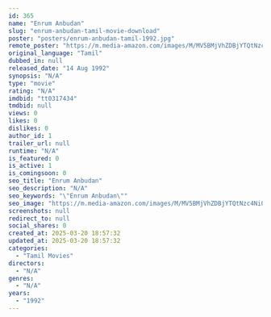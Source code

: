 ```yaml
---
id: 365
name: "Enrum Anbudan"
slug: "enrum-anbudan-tamil-movie-download"
poster: "posters/enrum-anbudan-tamil-1992.jpg"
remote_poster: "https://m.media-amazon.com/images/M/MV5BMjVhZDBjYTQtNzc4Ni00OWY4LWFlM2EtNmZkNDViZTE1NTE3XkEyXkFqcGdeQXVyMjA4OTI5NDQ@._V1_SX300.jpg"
original_language: "Tamil"
dubbed_in: null
released_date: "14 Aug 1992"
synopsis: "N/A"
type: "movie"
rating: "N/A"
imdbid: "tt0317434"
tmdbid: null
views: 0
likes: 0
dislikes: 0
author_id: 1
trailer_url: null
runtime: "N/A"
is_featured: 0
is_active: 1
is_comingsoon: 0
seo_title: "Enrum Anbudan"
seo_description: "N/A"
seo_keywords: "\"Enrum Anbudan\""
seo_image: "https://m.media-amazon.com/images/M/MV5BMjVhZDBjYTQtNzc4Ni00OWY4LWFlM2EtNmZkNDViZTE1NTE3XkEyXkFqcGdeQXVyMjA4OTI5NDQ@._V1_SX300.jpg"
screenshots: null
redirect_to: null
social_shares: 0
created_at: 2025-03-20 18:57:32
updated_at: 2025-03-20 18:57:32
categories:
  - "Tamil Movies"
directors:
  - "N/A"
genres:
  - "N/A"
years:
  - "1992"
---
```


